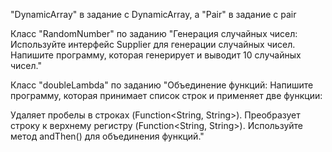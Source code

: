"DynamicArray" в задание с DynamicArray,
а "Pair" в задание с pair

Класс "RandomNumber" по заданию "Генерация случайных чисел:
Используйте интерфейс Supplier<Integer> для генерации случайных чисел. Напишите программу, которая генерирует и выводит 10 случайных чисел."

Класс "doubleLambda" по заданию "Объединение функций:
Напишите программу, которая принимает список строк и применяет две функции:

Удаляет пробелы в строках (Function<String, String>).
Преобразует строку к верхнему регистру (Function<String, String>).
Используйте метод andThen() для объединения функций."
